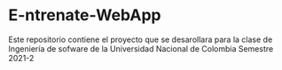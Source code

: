 # E-ntrenate-WebApp

Este repositorio contiene el proyecto que se desarollara para la clase de Ingeniería de sofware de la Universidad Nacional de Colombia Semestre 2021-2
